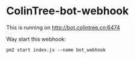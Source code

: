 # ColinTree-bot-webhook

This is running on http://bot.colintree.cn:6474

Way start this webhook:

```
pm2 start index.js --name bot_webhook
```